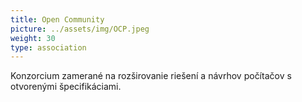 ```yaml
---
title: Open Community
picture: ../assets/img/OCP.jpeg
weight: 30
type: association
---
```


Konzorcium zamerané na rozširovanie riešení a návrhov počítačov s otvorenými špecifikáciami.